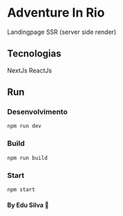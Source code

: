 # Adventure In Rio
Landingpage SSR (server side render)

## Tecnologias
NextJs
ReactJs

## Run
### Desenvolvimento
`npm run dev`
### Build
`npm run build`
### Start
`npm start`

#### By Edu Silva :metal: